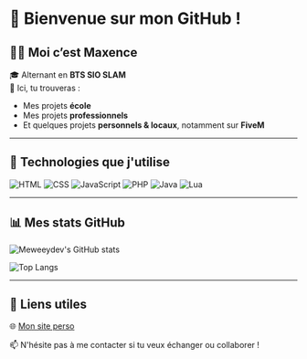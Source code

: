 # 👋 Bienvenue sur mon GitHub !

## 🧑‍💻 Moi c’est **Maxence**

🎓 Alternant en **BTS SIO SLAM**  
📁 Ici, tu trouveras :  
- Mes projets **école**  
- Mes projets **professionnels**  
- Et quelques projets **personnels & locaux**, notamment sur **FiveM**

---

## 🔧 Technologies que j'utilise

![HTML](https://img.shields.io/badge/HTML5-E34F26?style=for-the-badge&logo=html5&logoColor=fff)
![CSS](https://img.shields.io/badge/CSS3-1572B6?style=for-the-badge&logo=css3&logoColor=fff)
![JavaScript](https://img.shields.io/badge/JavaScript-F7DF1E?style=for-the-badge&logo=javascript&logoColor=000)
![PHP](https://img.shields.io/badge/PHP-777BB4?style=for-the-badge&logo=php&logoColor=fff)
![Java](https://img.shields.io/badge/Java-ED8B00?style=for-the-badge&logo=java&logoColor=fff)
![Lua](https://img.shields.io/badge/Lua-2C2D72?style=for-the-badge&logo=lua&logoColor=white)

---

## 📊 Mes stats GitHub

![Meweeydev's GitHub stats](https://github-readme-stats.vercel.app/api?username=Meweeydev&show_icons=true&theme=tokyonight&hide_title=true)

![Top Langs](https://github-readme-stats.vercel.app/api/top-langs/?username=Meweeydev&layout=compact&theme=tokyonight)

---

## 🔗 Liens utiles

🌐 [Mon site perso](https://maxence-philippon.com)

📫 N'hésite pas à me contacter si tu veux échanger ou collaborer !

